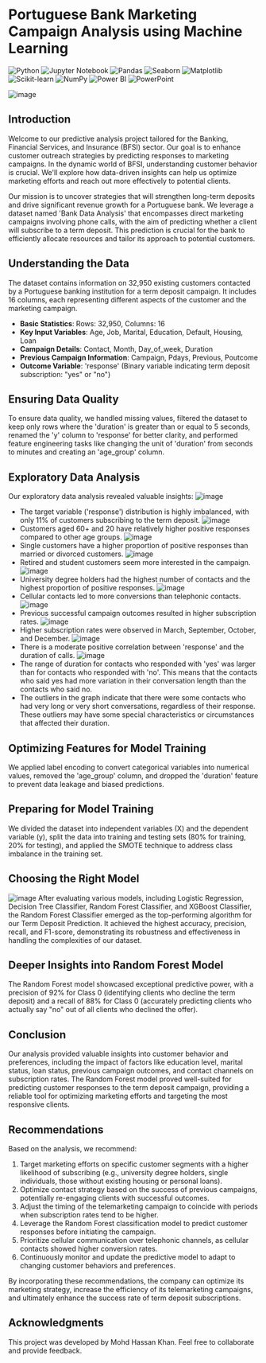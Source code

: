 # Portuguese Bank Marketing Campaign Analysis using Machine Learning 
![Python](https://img.shields.io/badge/-Python-3776AB?style=flat-square&logo=python&logoColor=white) ![Jupyter Notebook](https://img.shields.io/badge/-Jupyter%20Notebook-F37626?style=flat-square&logo=jupyter&logoColor=white) ![Pandas](https://img.shields.io/badge/-Pandas-150458?style=flat-square&logo=pandas&logoColor=white) ![Seaborn](https://img.shields.io/badge/-Seaborn-339933?style=flat-square&logo=seaborn&logoColor=white) ![Matplotlib](https://img.shields.io/badge/-Matplotlib-339933?style=flat-square&logo=matplotlib&logoColor=white) ![Scikit-learn](https://img.shields.io/badge/-Scikit--learn-F7931E?style=flat-square&logo=scikit-learn&logoColor=white) ![NumPy](https://img.shields.io/badge/-NumPy-013243?style=flat-square&logo=numpy&logoColor=white) ![Power BI](https://img.shields.io/badge/-Power%20BI-F2C811?style=flat-square&logo=powerbi&logoColor=black) ![PowerPoint](https://img.shields.io/badge/-PowerPoint-B7472A?style=flat-square&logo=microsoft-powerpoint&logoColor=white)



![image](https://github.com/hassankhan2608/PORTUGUESE-BANK-MARKETING-ANALYSIS/assets/149296407/f944911f-d6e0-475f-965d-39c787a5a874)


## Introduction

Welcome to our predictive analysis project tailored for the Banking, Financial Services, and Insurance (BFSI) sector. Our goal is to enhance customer outreach strategies by predicting responses to marketing campaigns. In the dynamic world of BFSI, understanding customer behavior is crucial. We'll explore how data-driven insights can help us optimize marketing efforts and reach out more effectively to potential clients.

Our mission is to uncover strategies that will strengthen long-term deposits and drive significant revenue growth for a Portuguese bank. We leverage a dataset named 'Bank Data Analysis' that encompasses direct marketing campaigns involving phone calls, with the aim of predicting whether a client will subscribe to a term deposit. This prediction is crucial for the bank to efficiently allocate resources and tailor its approach to potential customers.

## Understanding the Data

The dataset contains information on 32,950 existing customers contacted by a Portuguese banking institution for a term deposit campaign. It includes 16 columns, each representing different aspects of the customer and the marketing campaign.

- **Basic Statistics**: Rows: 32,950, Columns: 16
- **Key Input Variables**: Age, Job, Marital, Education, Default, Housing, Loan
- **Campaign Details**: Contact, Month, Day_of_week, Duration
- **Previous Campaign Information**: Campaign, Pdays, Previous, Poutcome
- **Outcome Variable**: 'response' (Binary variable indicating term deposit subscription: "yes" or "no")

## Ensuring Data Quality

To ensure data quality, we handled missing values, filtered the dataset to keep only rows where the 'duration' is greater than or equal to 5 seconds, renamed the 'y' column to 'response' for better clarity, and performed feature engineering tasks like changing the unit of 'duration' from seconds to minutes and creating an 'age_group' column.

## Exploratory Data Analysis

Our exploratory data analysis revealed valuable insights:
![image](https://github.com/hassankhan2608/PORTUGUESE-BANK-MARKETING-ANALYSIS/assets/149296407/d6672bad-0a2f-46c0-86b9-089a7b407d73)
- The target variable ('response') distribution is highly imbalanced, with only 11% of customers subscribing to the term deposit.
![image](https://github.com/hassankhan2608/PORTUGUESE-BANK-MARKETING-ANALYSIS/assets/149296407/6c677b32-d30c-41d0-a5c4-a69c000b4327)
- Customers aged 60+ and 20 have relatively higher positive responses compared to other age groups.
![image](https://github.com/hassankhan2608/PORTUGUESE-BANK-MARKETING-ANALYSIS/assets/149296407/c1fa101f-161d-47db-8dc4-71b84f5c3f82)
- Single customers have a higher proportion of positive responses than married or divorced customers.
![image](https://github.com/hassankhan2608/PORTUGUESE-BANK-MARKETING-ANALYSIS/assets/149296407/16b97a63-8ddf-4d34-aea5-7e7f0977f0a7)
- Retired and student customers seem more interested in the campaign.
![image](https://github.com/hassankhan2608/PORTUGUESE-BANK-MARKETING-ANALYSIS/assets/149296407/b47159e6-a4c8-4219-a584-ebed52c417a8)
- University degree holders had the highest number of contacts and the highest proportion of positive responses.
![image](https://github.com/hassankhan2608/PORTUGUESE-BANK-MARKETING-ANALYSIS/assets/149296407/ae4fd287-9547-489a-8f4d-4982f4b46fd3)
- Cellular contacts led to more conversions than telephonic contacts.
![image](https://github.com/hassankhan2608/PORTUGUESE-BANK-MARKETING-ANALYSIS/assets/149296407/1f9bccbc-b4f9-4940-93b9-2a931c0cd69d)
- Previous successful campaign outcomes resulted in higher subscription rates.
![image](https://github.com/hassankhan2608/PORTUGUESE-BANK-MARKETING-ANALYSIS/assets/149296407/c7bab383-e939-476a-9688-8d59de7b6fe6)
- Higher subscription rates were observed in March, September, October, and December.
![image](https://github.com/hassankhan2608/PORTUGUESE-BANK-MARKETING-ANALYSIS/assets/149296407/2a79904b-985d-49de-8548-63eaceff3d03)
- There is a moderate positive correlation between 'response' and the duration of calls.
![image](https://github.com/hassankhan2608/PORTUGUESE-BANK-MARKETING-ANALYSIS/assets/149296407/2efd5a8e-4dc8-4f95-a42d-cdfe67385fa2)
- The range of duration for contacts who responded with 'yes' was larger than for contacts who responded with 'no'. This means that the contacts who said yes had more variation in their conversation length than the contacts who said no.
- The outliers in the graph indicate that there were some contacts who had very long or very short conversations, regardless of their response. These outliers may have some special characteristics or circumstances that affected their duration.

## Optimizing Features for Model Training

We applied label encoding to convert categorical variables into numerical values, removed the 'age_group' column, and dropped the 'duration' feature to prevent data leakage and biased predictions.

## Preparing for Model Training

We divided the dataset into independent variables (X) and the dependent variable (y), split the data into training and testing sets (80% for training, 20% for testing), and applied the SMOTE technique to address class imbalance in the training set.

## Choosing the Right Model
![image](https://github.com/hassankhan2608/PORTUGUESE-BANK-MARKETING-ANALYSIS/assets/149296407/4cfdf5d2-4944-41e8-befc-5f28193f95a4)
After evaluating various models, including Logistic Regression, Decision Tree Classifier, Random Forest Classifier, and XGBoost Classifier, the Random Forest Classifier emerged as the top-performing algorithm for our Term Deposit Prediction. It achieved the highest accuracy, precision, recall, and F1-score, demonstrating its robustness and effectiveness in handling the complexities of our dataset.

## Deeper Insights into Random Forest Model

The Random Forest model showcased exceptional predictive power, with a precision of 92% for Class 0 (identifying clients who decline the term deposit) and a recall of 88% for Class 0 (accurately predicting clients who actually say "no" out of all clients who declined the offer).

## Conclusion

Our analysis provided valuable insights into customer behavior and preferences, including the impact of factors like education level, marital status, loan status, previous campaign outcomes, and contact channels on subscription rates. The Random Forest model proved well-suited for predicting customer responses to the term deposit campaign, providing a reliable tool for optimizing marketing efforts and targeting the most responsive clients.

## Recommendations

Based on the analysis, we recommend:

1. Target marketing efforts on specific customer segments with a higher likelihood of subscribing (e.g., university degree holders, single individuals, those without existing housing or personal loans).
2. Optimize contact strategy based on the success of previous campaigns, potentially re-engaging clients with successful outcomes.
3. Adjust the timing of the telemarketing campaign to coincide with periods when subscription rates tend to be higher.
4. Leverage the Random Forest classification model to predict customer responses before initiating the campaign.
5. Prioritize cellular communication over telephonic channels, as cellular contacts showed higher conversion rates.
6. Continuously monitor and update the predictive model to adapt to changing customer behaviors and preferences.

By incorporating these recommendations, the company can optimize its marketing strategy, increase the efficiency of its telemarketing campaigns, and ultimately enhance the success rate of term deposit subscriptions.

## Acknowledgments
This project was developed by Mohd Hassan Khan. Feel free to collaborate and provide feedback.


